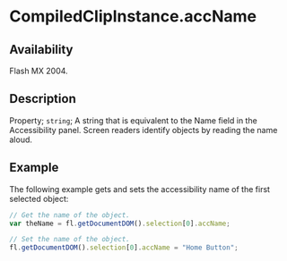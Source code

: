 # CompiledClipInstance.accName

## Availability

Flash MX 2004.

## Description

Property; `string`; A string that is equivalent to the Name field in the Accessibility panel. Screen readers identify objects by reading the name aloud.

## Example

The following example gets and sets the accessibility name of the first selected object:

```javascript
// Get the name of the object.
var theName = fl.getDocumentDOM().selection[0].accName;

// Set the name of the object.
fl.getDocumentDOM().selection[0].accName = "Home Button";
```
